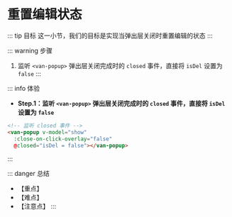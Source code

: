 # 重置编辑状态

::: tip 目标
这一小节，我们的目标是实现当弹出层关闭时重置编辑的状态
:::

::: warning 步骤

1. 监听 `<van-popup>` 弹出层关闭完成时的 `closed` 事件，直接将 `isDel` 设置为 `false`
:::

::: info 体验

* **Step.1：监听 `<van-popup>` 弹出层关闭完成时的 `closed` 事件，直接将 `isDel` 设置为 `false`**

```html
<!-- 监听 closed 事件 -->
<van-popup v-model="show"
  :close-on-click-overlay="false" 
  @closed="isDel = false"></van-popup>
```

:::

::: danger 总结

* 【重点】
* 【难点】
* 【注意点】
:::

